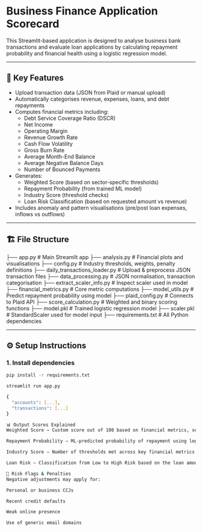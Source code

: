 # Business Finance Application Scorecard

This Streamlit-based application is designed to analyse business bank transactions and evaluate loan applications by calculating repayment probability and financial health using a logistic regression model.

---

## 🔑 Key Features

- Upload transaction data (JSON from Plaid or manual upload)
- Automatically categorises revenue, expenses, loans, and debt repayments
- Computes financial metrics including:
  - Debt Service Coverage Ratio (DSCR)
  - Net Income
  - Operating Margin
  - Revenue Growth Rate
  - Cash Flow Volatility
  - Gross Burn Rate
  - Average Month-End Balance
  - Average Negative Balance Days
  - Number of Bounced Payments
- Generates:
  - Weighted Score (based on sector-specific thresholds)
  - Repayment Probability (from trained ML model)
  - Industry Score (threshold checks)
  - Loan Risk Classification (based on requested amount vs revenue)
- Includes anomaly and pattern visualisations (pre/post loan expenses, inflows vs outflows)

---

## 🏗️ File Structure

├── app.py # Main Streamlit app
├── analysis.py # Financial plots and visualisations
├── config.py # Industry thresholds, weights, penalty definitions
├── daily_transactions_loader.py # Upload & preprocess JSON transaction files
├── data_processing.py # JSON normalisation, transaction categorisation
├── extract_scaler_info.py # Inspect scaler used in model
├── financial_metrics.py # Core metric computations
├── model_utils.py # Predict repayment probability using model
├── plaid_config.py # Connects to Plaid API
├── score_calculation.py # Weighted and binary scoring functions
├── model.pkl # Trained logistic regression model
├── scaler.pkl # StandardScaler used for model input
├── requirements.txt # All Python dependencies


---

## ⚙️ Setup Instructions

### 1. Install dependencies

```bash
pip install -r requirements.txt

streamlit run app.py

{
  "accounts": [...],
  "transactions": [...]
}

📊 Output Scores Explained
Weighted Score – Custom score out of 100 based on financial metrics, sector, director score, company age, and penalties

Repayment Probability – ML-predicted probability of repayment using logistic regression

Industry Score – Number of thresholds met across key financial metrics

Loan Risk – Classification from Low to High Risk based on the loan amount vs monthly revenue

🛑 Risk Flags & Penalties
Negative adjustments may apply for:

Personal or business CCJs

Recent credit defaults

Weak online presence

Use of generic email domains



